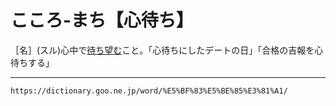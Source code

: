 # こころ‐まち【心待ち】

［名］(スル)心中で[待ち望む](まちのぞむ（待ち望む）)こと。「心待ちにしたデートの日」「合格の吉報を心待ちする」

---
`https://dictionary.goo.ne.jp/word/%E5%BF%83%E5%BE%85%E3%81%A1/`